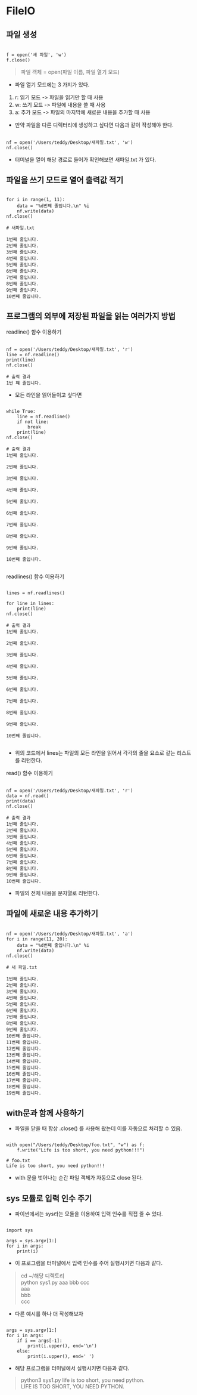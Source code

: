 FileIO
==================

파일 생성
------------

<pre><code>
f = open('새 파일', 'w')
f.close()
</code></pre>

> 파일 객체 = open(파일 이름, 파일 열기 모드)

- 파일 열기 모드에는 3 가지가 있다.
1. r: 읽기 모드 -> 파일을 읽기만 할 때 사용  
2. w: 쓰기 모드 -> 파일에 내용을 쓸 때 사용  
3. a: 추가 모드 -> 파일의 마지막에 새로운 내용을 추가할 때 사용

- 만약 파일을 다른 디렉터리에 생성하고 싶다면 다음과 같이 작성해야 한다.

<pre><code>
nf = open('/Users/teddy/Desktop/새파일.txt', 'w')
nf.close()
</code></pre>

- 터미널을 열어 해당 경로로 들어가 확인해보면 새파일.txt 가 있다.

파일을 쓰기 모드로 열어 출력값 적기
-------------------------------

<pre><code>
for i in range(1, 11):
    data = "%d번째 줄입니다.\n" %i
    nf.write(data)
nf.close()

# 새파일.txt

1번째 줄입니다.
2번째 줄입니다.
3번째 줄입니다.
4번째 줄입니다.
5번째 줄입니다.
6번째 줄입니다.
7번째 줄입니다.
8번째 줄입니다.
9번째 줄입니다.
10번째 줄입니다.
</code></pre>

프로그램의 외부에 저장된 파일을 읽는 여러가지 방법
-----------------------------------------

readline() 함수 이용하기

<pre><code>
nf = open('/Users/teddy/Desktop/새파일.txt', 'r')
line = nf.readline()
print(line)
nf.close()

# 출력 결과
1번 쨰 줄입니다.
</code></pre>

- 모든 라인을 읽어들이고 싶다면

<pre><code>
while True:
    line = nf.readline()
    if not line:
        break
    print(line)
nf.close()

# 출력 결과
1번째 줄입니다.

2번째 줄입니다.

3번째 줄입니다.

4번째 줄입니다.

5번째 줄입니다.

6번째 줄입니다.

7번째 줄입니다.

8번째 줄입니다.

9번째 줄입니다.

10번째 줄입니다.

</code></pre>

readlines() 함수 이용하기

<pre><code>
lines = nf.readlines()

for line in lines:
    print(line)
nf.close()

# 출력 결과
1번째 줄입니다.

2번째 줄입니다.

3번째 줄입니다.

4번째 줄입니다.

5번째 줄입니다.

6번째 줄입니다.

7번째 줄입니다.

8번째 줄입니다.

9번째 줄입니다.

10번째 줄입니다.

</code></pre>

- 위의 코드에서 lines는 파일의 모든 라인을 읽어서 각각의 줄을 요소로 같는 리스트를 리턴한다.

read() 함수 이용하기

<pre><code>
nf = open('/Users/teddy/Desktop/새파일.txt', 'r')
data = nf.read()
print(data)
nf.close()

# 출력 결과
1번째 줄입니다.
2번째 줄입니다.
3번째 줄입니다.
4번째 줄입니다.
5번째 줄입니다.
6번째 줄입니다.
7번째 줄입니다.
8번째 줄입니다.
9번째 줄입니다.
10번째 줄입니다.
</code></pre>

- 파일의 전체 내용을 문자열로 리턴한다.

파일에 새로운 내용 추가하기
-------------------------

<pre><code>
nf = open('/Users/teddy/Desktop/새파일.txt', 'a')
for i in range(11, 20):
    data = "%d번째 줄입니다.\n" %i
    nf.write(data)
nf.close()

# 새 파일.txt

1번째 줄입니다.
2번째 줄입니다.
3번째 줄입니다.
4번째 줄입니다.
5번째 줄입니다.
6번째 줄입니다.
7번째 줄입니다.
8번째 줄입니다.
9번째 줄입니다.
10번째 줄입니다.
11번째 줄입니다.
12번째 줄입니다.
13번째 줄입니다.
14번째 줄입니다.
15번째 줄입니다.
16번째 줄입니다.
17번째 줄입니다.
18번째 줄입니다.
19번째 줄입니다.
</code></pre>

with문과 함께 사용하기
-----------------------
- 파일을 닫을 때 항상 .close() 를 사용해 왔는데 이를 자동으로 처리할 수 있음.

<pre><code>
with open("/Users/teddy/Desktop/foo.txt", "w") as f:
    f.write("Life is too short, you need python!!!")
    
# foo.txt
Life is too short, you need python!!!
</code></pre>

- with 문을 벗어나는 순간 파일 객체가 자동으로 close 된다.

sys 모듈로 입력 인수 주기
---------------------------

- 파이썬에서는 sys라는 모듈을 이용하여 입력 인수를 직접 줄 수 있다.

<pre><code>
import sys

args = sys.argv[1:]
for i in args:
    print(i)
</code></pre>

- 이 프로그램을 터미널에서 입력 인수를 주어 실행시키면 다음과 같다.

> cd ~/해당 디렉토리  
> python sys1.py aaa bbb ccc  
> aaa  
> bbb  
> ccc

- 다른 예시를 하나 더 작성해보자

<pre><code>
args = sys.argv[1:]
for i in args:
    if i == args[-1]:
        print(i.upper(), end='\n')
    else:
        print(i.upper(), end=' ')
</code></pre>

- 해당 프로그램을 터미널에서 실행시키면 다음과 같다.

> python3 sys1.py life is too short, you need python.  
> LIFE IS TOO SHORT, YOU NEED PYTHON.
